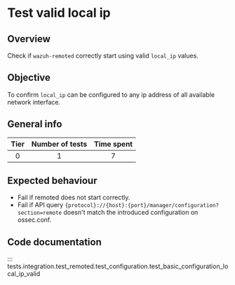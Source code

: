 # Test valid local ip 

## Overview 

Check if `wazuh-remoted` correctly start using valid `local_ip` values.

## Objective

To confirm `local_ip` can be configured to any ip address of all available network interface.

## General info

|Tier | Number of tests | Time spent |
|:--:|:--:|:--:|
| 0 | 1 | 7 |

## Expected behaviour

- Fail if remoted does not start correctly.
- Fail if API query `{protocol}://{host}:{port}/manager/configuration?section=remote` doesn't match the introduced 
  configuration on ossec.conf.

## Code documentation

::: tests.integration.test_remoted.test_configuration.test_basic_configuration_local_ip_valid
